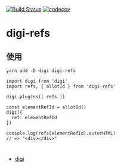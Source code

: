 [![Build Status](https://travis-ci.org/digi1874/digi-refs.svg?branch=master)](https://travis-ci.org/digi1874/digi-refs)
[![codecov](https://codecov.io/gh/digi1874/digi-refs/branch/master/graph/badge.svg)](https://codecov.io/gh/digi1874/digi-refs)

# digi-refs

## 使用
```
yarn add -D digi digi-refs
```
```
import digi from 'digi'
import refs, { allotId } from 'digi-refs'

digi.plugins([ refs ])

const elementRefId = allotId()
digi({
  ref: elementRefId
})

console.log(refs[elementRefId].outerHTML)
// => "<div></div>"

```


#
- [digi](https://github.com/digi1874/digi)
#
